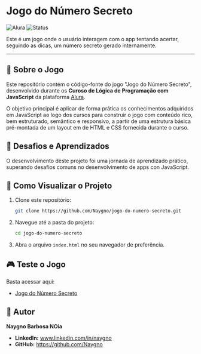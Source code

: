 # Jogo do Número Secreto
![Alura](https://img.shields.io/badge/Naygno-Lógica_de_Programação-orange)
![Status](https://img.shields.io/badge/Status-Em%20Desenvolvimento-blue)

Este é um jogo onde o usuário interagem com o app tentando acertar, seguindo as dicas, um número secreto gerado internamente.

---

## 📖 Sobre o Jogo

Este repositório contém o código-fonte do jogo "Jogo do Número Secreto", desenvolvido durante os **Curoso de Lógica de Programação com JavaScript** da plataforma [Alura](https://www.alura.com.br/).

O objetivo principal é aplicar de forma prática os conhecimentos adquiridos em JavaScript ao logo dos cursos para construir o jogo com conteúdo rico, bem estruturado, semântico e responsivo, a partir de uma estrutura básica pré-montada de um layout em de HTML e CSS fornecida durante o curso.



## 🚀 Desafios e Aprendizados

O desenvolvimento deste projeto foi uma jornada de aprendizado prático, superando desafios comuns no desenvolvimento de apps con JavaScript.

## 📂 Como Visualizar o Projeto

1.  Clone este repositório:
    ```bash
    git clone https://github.com/Naygno/jogo-do-numero-secreto.git
    ```
2.  Navegue até a pasta do projeto:
    ```bash
    cd jogo-do-numero-secreto
    ```
3.  Abra o arquivo `index.html` no seu navegador de preferência.

## 🎮 Teste o Jogo
Basta acessar aqui:
- [Jogo do Número Secreto](https://naygno.github.io/jogo-do-numero-secreto/)

## 👤 Autor

**Naygno Barbosa NOia**

*   **LinkedIn:** www.linkedin.com/in/naygno
*   **GitHub:** https://github.com/Naygno

